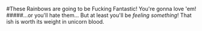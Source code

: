 #These Rainbows are going to be Fucking Fantastic!  You're gonna love 'em!
#####...or you'll hate them...  But at least you'll be *feeling something*!  That ish is worth its weight in unicorn blood.